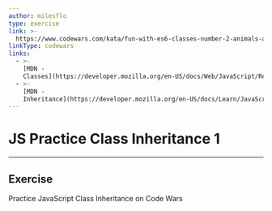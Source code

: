 ```yaml
---
author: milesflo
type: exercise
link: >-
  https://www.codewars.com/kata/fun-with-es6-classes-number-2-animals-and-inheritance
linkType: codewars
links:
  - >-
    [MDN -
    Classes](https://developer.mozilla.org/en-US/docs/Web/JavaScript/Reference/Classes){website}
  - >-
    [MDN -
    Inheritance](https://developer.mozilla.org/en-US/docs/Learn/JavaScript/Objects/Inheritance){website}
---
```


# JS Practice Class Inheritance 1


---

## Exercise

Practice JavaScript Class Inheritance on Code Wars
